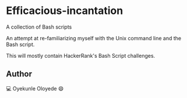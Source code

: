 # Efficacious-incantation

A collection of Bash scripts

An attempt at re-familiarizing myself with the Unix command line and the Bash script.

This will mostly contain HackerRank's Bash Script challenges.

## Author

💻 Oyekunle Oloyede 😄
